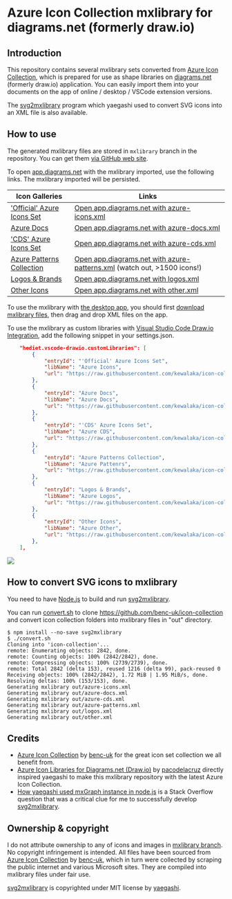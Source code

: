 # Azure Icon Collection mxlibrary for diagrams.net (formerly draw.io)

## Introduction

This repository contains several mxlibrary sets converted from [Azure Icon Collection](https://code.benco.io/icon-collection/),
which is prepared for use as shape libraries on [diagrams.net](https://diagrams.net) (formerly draw.io) application.
You can easily import them into your documents on the app of online / desktop / VSCode extension versions.

The [svg2mxlibrary](svg2mxlibrary) program which yaegashi used to convert SVG icons into an XML file is also available.

## How to use

The generated mxlibrary files are stored in `mxlibrary` branch in the repository.
You can get them [via GitHub web site](https://github.com/kewalaka/icon-collection-mxlibrary/tree/mxlibrary).

To open [app.diagrams.net](https://app.diagrams.net) with the mxlibrary imported, use the following links.
The mxlibrary imported will be persisted.

|Icon Galleries|Links|
|---|---|
|['Official' Azure Icons Set](https://code.benco.io/icon-collection/azure-icons)|[Open app.diagrams.net with azure-icons.xml](https://app.diagrams.net/?splash=0&clibs=Uhttps%3A%2F%2Fraw.githubusercontent.com%2Fkewalaka%2Ficon-collection-mxlibrary%2Fmxlibrary%2Fazure-icons.xml)|
|[Azure Docs](https://code.benco.io/icon-collection/azure-docs)|[Open app.diagrams.net with azure-docs.xml](https://app.diagrams.net/?splash=0&clibs=Uhttps%3A%2F%2Fraw.githubusercontent.com%2Fkewalaka%2Ficon-collection-mxlibrary%2Fmxlibrary%2Fazure-docs.xml)|
|['CDS' Azure Icons Set](https://code.benco.io/icon-collection/azure-cds)|[Open app.diagrams.net with azure-cds.xml](https://app.diagrams.net/?splash=0&clibs=Uhttps%3A%2F%2Fraw.githubusercontent.com%2Fkewalaka%2Ficon-collection-mxlibrary%2Fmxlibrary%2Fazure-cds.xml)|
|[Azure Patterns Collection](https://code.benco.io/icon-collection/azure-patterns)|[Open app.diagrams.net with azure-patterns.xml](https://app.diagrams.net/?splash=0&clibs=Uhttps%3A%2F%2Fraw.githubusercontent.com%2Fkewalaka%2Ficon-collection-mxlibrary%2Fmxlibrary%2Fazure-patterns.xml) (watch out, >1500 icons!)|
|[Logos & Brands](https://code.benco.io/icon-collection/logos)|[Open app.diagrams.net with logos.xml](https://app.diagrams.net/?splash=0&clibs=Uhttps%3A%2F%2Fraw.githubusercontent.com%2Fkewalaka%2Ficon-collection-mxlibrary%2Fmxlibrary%2Flogos.xml)|
|[Other Icons](https://code.benco.io/icon-collection/other)|[Open app.diagrams.net with other.xml](https://app.diagrams.net/?splash=0&clibs=Uhttps%3A%2F%2Fraw.githubusercontent.com%2Fkewalaka%2Ficon-collection-mxlibrary%2Fmxlibrary%2Fother.xml)|

To use the mxlibrary with [the desktop app](https://github.com/jgraph/drawio-desktop),
you should first [download mxlibrary files](https://github.com/kewalaka/icon-collection-mxlibrary/archive/mxlibrary.zip),
then drag and drop XML files on the app.

To use the mxlibrary as custom libraries with
[Visual Studio Code Draw.io Integration](https://marketplace.visualstudio.com/items?itemName=hediet.vscode-drawio),
add the following snippet in your settings.json.

```json
    "hediet.vscode-drawio.customLibraries": [
        {
            "entryId": "'Official' Azure Icons Set",
            "libName": "Azure Icons",
            "url": "https://raw.githubusercontent.com/kewalaka/icon-collection-mxlibrary/mxlibrary/azure-icons.xml"
        },
        {
            "entryId": "Azure Docs",
            "libName": "Azure Docs",
            "url": "https://raw.githubusercontent.com/kewalaka/icon-collection-mxlibrary/mxlibrary/azure-docs.xml"
        },
        {
            "entryId": "'CDS' Azure Icons Set",
            "libName": "Azure CDS",
            "url": "https://raw.githubusercontent.com/kewalaka/icon-collection-mxlibrary/mxlibrary/azure-cds.xml"
        },
        {
            "entryId": "Azure Patterns Collection",
            "libName": "Azure Pattenrs",
            "url": "https://raw.githubusercontent.com/kewalaka/icon-collection-mxlibrary/mxlibrary/azure-patterns.xml"
        },
        {
            "entryId": "Logos & Brands",
            "libName": "Azure Logos",
            "url": "https://raw.githubusercontent.com/kewalaka/icon-collection-mxlibrary/mxlibrary/logos.xml"
        },
        {
            "entryId": "Other Icons",
            "libName": "Azure Other",
            "url": "https://raw.githubusercontent.com/kewalaka/icon-collection-mxlibrary/mxlibrary/other.xml"
        },
    ],
```

![](assets/vscode-drawio.png)

## How to convert SVG icons to mxlibrary

You need to have [Node.js](https://nodejs.org) to build and run [svg2mxlibrary](svg2mxlibrary).

You can run [convert.sh](convert.sh) to clone <https://github.com/benc-uk/icon-collection>
and convert icon collection folders into mxlibrary files in "out" directory.

```console
$ npm install --no-save svg2mxlibrary
$ ./convert.sh
Cloning into 'icon-collection'...
remote: Enumerating objects: 2842, done.
remote: Counting objects: 100% (2842/2842), done.
remote: Compressing objects: 100% (2739/2739), done.
remote: Total 2842 (delta 153), reused 1216 (delta 99), pack-reused 0
Receiving objects: 100% (2842/2842), 1.72 MiB | 1.95 MiB/s, done.
Resolving deltas: 100% (153/153), done.
Generating mxlibrary out/azure-icons.xml
Generating mxlibrary out/azure-docs.xml
Generating mxlibrary out/azure-cds.xml
Generating mxlibrary out/azure-patterns.xml
Generating mxlibrary out/logos.xml
Generating mxlibrary out/other.xml
```

## Credits

- [Azure Icon Collection](https://github.com/benc-uk/icon-collection) by [benc-uk](https://github.com/benc-uk) for the great icon set collection we all benefit from.
- [Azure Icon Libraries for Diagrams.net (Draw.io)](https://github.com/pacodelacruz/diagrams-net-azure-libraries) by [pacodelacruz](https://github.com/pacodelacruz) directly inspired yaegashi to make this mxlibrary repository with the latest Azure Icon Collection.
- [How yaegashi used mxGraph instance in node.js](https://stackoverflow.com/q/55711473/4937930) is a Stack Overflow question that was a critical clue for me to successfully develop [svg2mxlibrary](svg2mxlibrary).

## Ownership & copyright

I do not attribute ownership to any of icons and images in [mxlibrary branch](https://github.com/kewalaka/icon-collection-mxlibrary/tree/mxlibrary).
No copyright infringement is intended.
All files have been sourced from [Azure Icon Collection](https://github.com/benc-uk/icon-collection) by [benc-uk](https://github.com/benc-uk),
which in turn were collected by scraping the public internet and various Microsoft sites.
They are compiled into mxlibrary files under fair use.

[svg2mxlibrary](svg2mxlibrary) is copyrighted under MIT license by [yaegashi](https://github.com/yaegashi).
